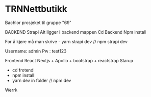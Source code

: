 # TRNNettbutikk

Bachlor prosjeket til gruppe "69"

BACKEND Strapi
Alt ligger i backend mappen
Cd Backend
Npm install

For å kjøre må man skrive - yarn strapi dev // npm strapi dev

Username: admin
Pw : test123

Frontend React Nextjs + Apollo + bootstrap + reactstrap
Starup

- cd frotend
- npm install
- yarn dev in folder // npm dev


Werrk